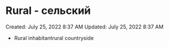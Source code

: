 # Rural - сельский

Created: July 25, 2022 8:37 AM
Updated: July 25, 2022 8:37 AM

- Rural inhabitantrural countryside